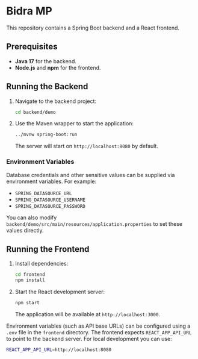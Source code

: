 # Bidra MP

This repository contains a Spring Boot backend and a React frontend.

## Prerequisites
- **Java 17** for the backend.
- **Node.js** and **npm** for the frontend.

## Running the Backend
1. Navigate to the backend project:
   ```bash
   cd backend/demo
   ```
2. Use the Maven wrapper to start the application:
   ```bash
   ../mvnw spring-boot:run
   ```
   The server will start on `http://localhost:8080` by default.

### Environment Variables
Database credentials and other sensitive values can be supplied via environment variables. For example:
- `SPRING_DATASOURCE_URL`
- `SPRING_DATASOURCE_USERNAME`
- `SPRING_DATASOURCE_PASSWORD`

You can also modify `backend/demo/src/main/resources/application.properties` to set these values directly.

## Running the Frontend
1. Install dependencies:
   ```bash
   cd frontend
   npm install
   ```
2. Start the React development server:
   ```bash
   npm start
   ```
   The application will be available at `http://localhost:3000`.

Environment variables (such as API base URLs) can be configured using a `.env` file in the `frontend` directory. The frontend expects `REACT_APP_API_URL` to point to the backend server. For local development you can use:

```bash
REACT_APP_API_URL=http://localhost:8080
```
